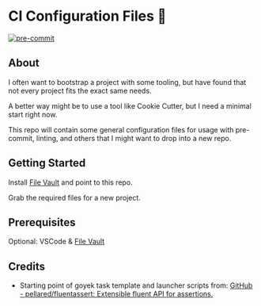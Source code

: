 # CI Configuration Files 👋

[![pre-commit](https://img.shields.io/badge/pre--commit-enabled-brightgreen?logo=pre-commit&logoColor=white)](https://github.com/sheldonhull/ci-configuration-files)

## About

I often want to bootstrap a project with some tooling, but have found that not every project fits the exact same needs.

A better way might be to use a tool like Cookie Cutter, but I need a minimal start right now.

This repo will contain some general configuration files for usage with pre-commit, linting, and others that I might want to drop into a new repo.

## Getting Started

Install [File Vault](https://github.com/zaguiini/vscode-file-vault) and point to this repo.

Grab the required files for a new project.

## Prerequisites

Optional: VSCode & [File Vault](https://github.com/zaguiini/vscode-file-vault)

## Credits

- Starting point of goyek task template and launcher scripts from: [GitHub - pellared/fluentassert: Extensible fluent API for assertions.](https://github.com/pellared/fluentassert)
